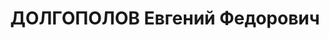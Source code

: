 ---
title: ДОЛГОПОЛОВ Евгений Федорович
description: 'Род. в 1898, член ВКП(б). Проживал: г. Оренбург. Секретарь облисполкома

  Приговор: ВК ВС СССР, 31.01.1938 – ВМН.

  Реабилитирован 06.04.1957'
---